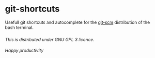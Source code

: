 # git-shortcuts
Usefull git shortcuts and autocomplete for the [git-scm](https://git-scm.com/download/win) distribution of the bash terminal.

###
*This is distributed under GNU GPL 3 licence.*


####
_*Happy productivity*_


